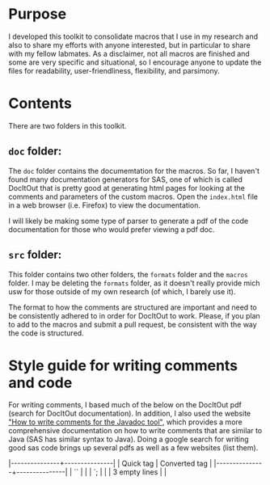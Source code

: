 # Purpose #

I developed this toolkit to consolidate macros that I use in my
research and also to share my efforts with anyone interested, but in
particular to share with my fellow labmates.  As a disclaimer, not all
macros are finished and some are very specific and situational, so I
encourage anyone to update the files for readability,
user-friendliness, flexibility, and parsimony.

# Contents #

There are two folders in this toolkit.

## `doc` folder: ##

The `doc` folder contains the documemtation for the macros.  So far, I
haven't found many documentation generators for SAS, one of which is
called DocItOut that is pretty good at generating html pages for
looking at the comments and parameters of the custom macros.  Open the
`index.html` file in a web browser (i.e. Firefox) to view the
documentation.

I will likely be making some type of parser to generate a pdf of the
code documentation for those who would prefer viewing a pdf doc.

## `src` folder: ##

This folder contains two other folders, the `formats` folder and the
`macros` folder.  I may be deleting the `formats` folder, as it
doesn't really provide mich usw for those outside of my own research
(of which, I barely use it).

The format to how the comments are structured are important and need
to be consistently adhered to in order for DocItOut to work.  Please,
if you plan to add to the macros and submit a pull request, be
consistent with the way the code is structured.


# Style guide for writing comments and code #

For writing comments, I based much of the below on the DocItOut pdf
(search for DocItOut documentation).  In addition, I also used the
website
["How to write comments for the Javadoc tool"](http://www.oracle.com/technetwork/java/javase/documentation/index-137868.html),
which provides a more comprehensive documentation on how to write
comments that are similar to Java (SAS has similar syntax to Java).
Doing a google search for writing good sas code brings up several pdfs
as well as a few websites (list them).

|---------------+---------------|
| Quick tag     | Converted tag |
|---------------+---------------|
| ``            |               |
| `;            |               |
| 3 empty lines |               |

